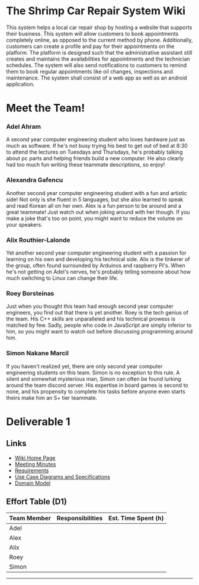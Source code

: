 # The Shrimp Car Repair System Wiki
This system helps a local car repair shop by hosting a website that supports their business. This system will allow customers to book appointments completely online, as opposed to the current method by phone. Additionally, customers can create a profile and pay for their appointments on the platform. The platform is designed such that the administrative assistant still creates and maintains the availabilities for appointments and the technician schedules. The system will also send notifications to customers to remind them to book regular appointments like oil changes, inspections and maintenance. The system shall consist of a web app as well as an android application.
   
# Meet the Team!

### Adel Ahram
A second year computer engineering student who loves hardware just as much as software. If he's not busy trying his best to get out of bed at 8:30 to attend the lectures on Tuesdays and Thursdays, he's probably talking about pc parts and helping friends build a new computer. He also clearly had too much fun writing these teammate descriptions, so enjoy!

### Alexandra Gafencu
Another second year computer engineering student with a fun and artistic side! Not only is she fluent in 5 languages, but she also learned to speak and read Korean all on her own. Alex is a fun person to be around and a great teammate! Just watch out when joking around with her though. If you make a joke that's too on point, you might want to reduce the volume on your speakers.

### Alix Routhier-Lalonde
Yet another second year computer engineering student with a passion for learning on his own and developing his technical side. Alix is the tinkerer of the group, often found surrounded by Arduinos and raspberry PI's. When he's not getting on Adel's nerves, he's probably telling someone about how much switching to Linux can change their life.

### Roey Borsteinas
Just when you thought this team had enough second year computer engineers, you find out that there is yet another. Roey is the tech genius of the team. His C++ skills are unparalleled and his technical prowess is matched by few. Sadly, people who code in JavaScript are simply inferior to him, so you might want to watch out before discussing programming around him.

### Simon Nakane Marcil
If you haven't realized yet, there are only second year computer engineering students on this team. Simon is no exception to this rule. A silent and somewhat mysterious man, Simon can often be found lurking around the team discord server. His expertise in board games is second to none, and his propensity to complete his tasks before anyone even starts theirs make him an S+ tier teammate.
   
# Deliverable 1
## Links
* [Wiki Home Page](https://github.com/McGill-ECSE321-Winter2021/project-group-02/wiki)
* [Meeting Minutes](https://github.com/McGill-ECSE321-Winter2021/project-group-02/wiki/Sprint-1-Meeting-Minutes)
* [Requirements](https://github.com/McGill-ECSE321-Winter2021/project-group-02/wiki/Requirements)   
* [Use Case Diagrams and Specifications](https://github.com/McGill-ECSE321-Winter2021/project-group-02/wiki/Use-Case-Diagrams-and-Specifications)   
* [Domain Model](https://github.com/McGill-ECSE321-Winter2021/project-group-02/wiki/Domain-Model)   

## Effort Table (D1)
| Team Member | Responsibilities | Est. Time Spent (h) |
| --- | --- | --- |
| Adel | | |
| Alex | | |
| Alix | | |
| Roey | | | 
| Simon | | |


***
